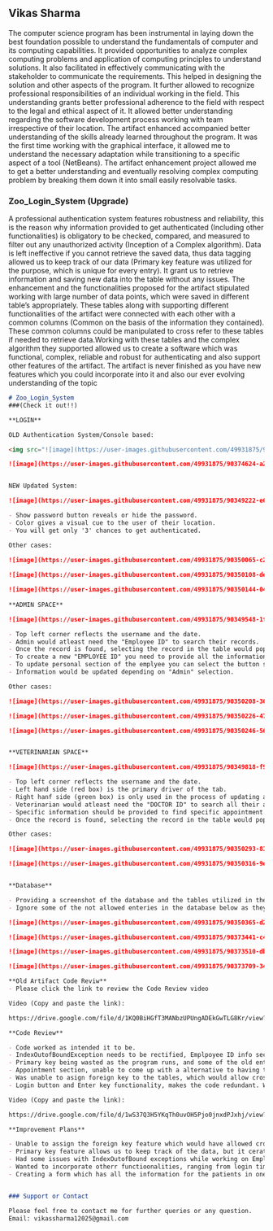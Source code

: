 ## Vikas Sharma

The computer science program has been instrumental in laying down the best foundation possible to understand the fundamentals of computer and its computing capabilities. It provided opportunities to analyze complex computing problems and application of computing principles to understand solutions. It also facilitated in effectively communicating with the stakeholder to communicate the requirements. This helped in designing the solution and other aspects of the program. It further allowed to recognize professional responsibilities of an individual working in the field. This understanding grants better professional adherence to the field with respect to the legal and ethical aspect of it. It allowed better understanding regarding the software development process working with team irrespective of their location. The artifact enhanced accompanied better understanding of the skills already learned throughout the program. It was the first time working with the graphical interface, it allowed me to understand the necessary adaptation while transitioning to a specific aspect of a tool (NetBeans). The artifact enhancement project allowed me to get a better understanding and eventually resolving complex computing problem by breaking them down it into small easily resolvable tasks. 

### Zoo_Login_System (Upgrade)

A professional authentication system features robustness and reliability, this is the reason why information provided to get authenticated (Including other functionalities) is obligatory to be checked, compared, and measured to filter out any unauthorized activity (Inception of a Complex algorithm). Data is left ineffective if you cannot retrieve the saved data, thus data tagging allowed us to keep track of our data (Primary key feature was utilized for the purpose, which is unique for every entry). It grant us to retrieve information and saving new data into the table without any issues. The enhancement and the functionalities proposed for the artifact stipulated working with large number of data points, which were saved in different table’s appropriately. These tables along with supporting different functionalities of the artifact were connected with each other with a common columns (Common on the basis of the information they contained). These common columns could be manipulated to cross refer to these tables if needed to retrieve data.Working with these tables and the complex algorithm they supported allowed us to create a software which was functional, complex, reliable and robust for authenticating and also support other features of the artifact. The artifact is never finished as you have new features which you could incorporate into it and also our ever evolving understanding of the topic


```markdown
# Zoo_Login_System 
###(Check it out!!)

**LOGIN**

OLD Authentication System/Console based:

<img src="![image](https://user-images.githubusercontent.com/49931875/90374662-b2205b00-e028-11ea-9dcb-c9d7eb9d1ad0.png)" alt="alt text" width="800" height="600">

![image](https://user-images.githubusercontent.com/49931875/90374624-a2a11200-e028-11ea-9e6e-d83811818fd8.png)


NEW Updated System:

![image](https://user-images.githubusercontent.com/49931875/90349222-e6c2f100-dfed-11ea-80c1-8717c58da361.png)

- Show password button reveals or hide the password.
- Color gives a visual cue to the user of their location.
- You will get only '3' chances to get authenticated.

Other cases:
  
![image](https://user-images.githubusercontent.com/49931875/90350065-c2b4df00-dff0-11ea-916b-b2e82eb9ff95.png)

![image](https://user-images.githubusercontent.com/49931875/90350108-de1fea00-dff0-11ea-865c-7e75173e5a49.png)

![image](https://user-images.githubusercontent.com/49931875/90350144-04de2080-dff1-11ea-8fff-5558684f29da.png)
 
**ADMIN SPACE**

![image](https://user-images.githubusercontent.com/49931875/90349548-1f16ff00-dfef-11ea-901b-68c2c130bc29.png)

- Top left corner reflects the username and the date.
- Admin would atleast need the "Employee ID" to search their records.
- Once the record is found, selecting the record in the table would populate the respective textfield (For reference).
- To create a new "EMPLOYEE ID" you need to provide all the information mentioned in the form.
- To update personal section of the emplyee you can select the button shown in the specific section of the user information.
- Information would be updated depending on "Admin" selection.

Other cases:

![image](https://user-images.githubusercontent.com/49931875/90350208-36ef8280-dff1-11ea-8173-c4b6f558b814.png)

![image](https://user-images.githubusercontent.com/49931875/90350226-479ff880-dff1-11ea-83f9-bc39b87f4caa.png)

![image](https://user-images.githubusercontent.com/49931875/90350246-5686ab00-dff1-11ea-9722-54409bd2a961.png)


**VETERINARIAN SPACE**

![image](https://user-images.githubusercontent.com/49931875/90349818-f9d6c080-dfef-11ea-8762-39bea20b6149.png)

- Top left corner reflects the username and the date.
- Left hand side (red box) is the primary driver of the tab.
- Right hanf side (green box) is only used in the process of updating an appoitment only.
- Veterinarian would atleast need the "DOCTOR ID" to search all their appointments.
- Specific information should be provided to find specific appointment.
- Once the record is found, selecting the record in the table would populate the respective textfield (For reference).

Other cases:

![image](https://user-images.githubusercontent.com/49931875/90350293-8170ff00-dff1-11ea-8849-7e62fd99183b.png)

![image](https://user-images.githubusercontent.com/49931875/90350316-9ea5cd80-dff1-11ea-9fa3-0801926e59b8.png)


**Database**

- Providing a screenshot of the database and the tables utilized in the project
- Ignore some of the not allowed enteries in the database below as they were used while testing (They would be deleted eventually).

![image](https://user-images.githubusercontent.com/49931875/90350365-d280f300-dff1-11ea-85e7-f2e28720e1a8.png)

![image](https://user-images.githubusercontent.com/49931875/90373441-c400fe80-e026-11ea-8992-d7669b44986e.png)

![image](https://user-images.githubusercontent.com/49931875/90373510-db3fec00-e026-11ea-94ec-85e151e8fdb1.png)

![image](https://user-images.githubusercontent.com/49931875/90373709-34a81b00-e027-11ea-973b-f1d134cf8a84.png)

**Old Artifact Code Reviw**
- Please click the link to review the Code Review video

Video (Copy and paste the link):

https://drive.google.com/file/d/1KQ0BiHGfT3MANbzUPUngADEkGwTLG8Kr/view?usp=sharing

**Code Review**

- Code worked as intended it to be.
- IndexOutofBoundException needs to be rectified, Emplpoyee ID info section. 
- Primary key being wasted as the program runs, and some of the old entries would get deleted. It would result in primary keys released and unable to be reassigned due to their piculiar location. We need to ensure to keep track of which primary key gets released after deletion. The next allocation of the primary key should start with that instead of assigning a new primary key.
- Appointment section, unable to come up with a alternative to having the right hand side box for only updating the appointment. We could use just one box instead, but that seems too careless. 
- Was unable to asign foreign key to the tables, which would allow cross refrence functionality for connected tables.
- Login button and Enter key functionality, makes the code redundant. Would like to reduce it to one instance and refrence it for the other.

Video (Copy and paste the link):

https://drive.google.com/file/d/1wS37Q3H5YKqTh0uvOH5Pjo0jnxdPJxhj/view?usp=sharing

**Improvement Plans**

- Unable to assign the foreign key feature which would have allowed cross references to the tables easier.
- Primary key feature allows us to keep track of the data, but it cerates an issue where deleted primary key entries are rendered useless if they are not towards the end of the data present in the table.
- Had some issues with IndexOutofBound exceptions while working on Employee Id information, This could just be a minor glitch.
- Wanted to incorporate otherr functioonalities, ranging from login time out function.
- Creating a form which has all the information for the patients in one place in a form of a file, created chronologically.


### Support or Contact

Please feel free to contact me for further queries or any question.
Email: vikassharma12025@gmail.com
